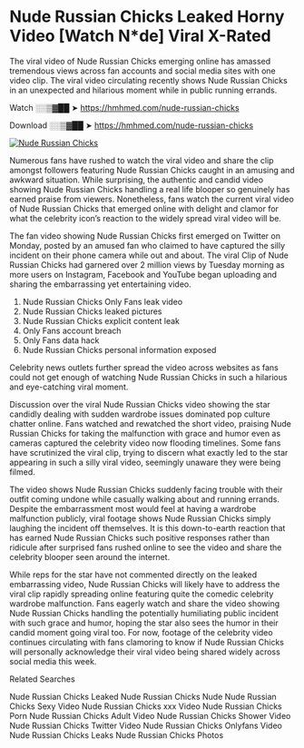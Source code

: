 ﻿# Nude Russian Chicks Leaked Horny Video [Watch N*de] Viral X-Rated

The viral video of ﻿Nude Russian Chicks emerging online has amassed tremendous views across fan accounts and social media sites with one video clip. The viral video circulating recently shows ﻿Nude Russian Chicks in an unexpected and hilarious moment while in public running errands. 

Watch ░░▒▓██ ➤ https://hmhmed.com/nude-russian-chicks

Download ░░▒▓██ ➤ https://hmhmed.com/nude-russian-chicks

[![Nude Russian Chicks](https://i.imgur.com/dJHk4Zq.gif)](https://hmhmed.com/nude-russian-chicks)

Numerous fans have rushed to watch the viral video and share the clip amongst followers featuring ﻿Nude Russian Chicks caught in an amusing and awkward situation. While surprising, the authentic and candid video showing ﻿Nude Russian Chicks handling a real life blooper so genuinely has earned praise from viewers. Nonetheless, fans watch the current viral video of ﻿Nude Russian Chicks that emerged online with delight and clamor for what the celebrity icon’s reaction to the widely spread viral video will be.

The fan video showing ﻿Nude Russian Chicks first emerged on Twitter on Monday, posted by an amused fan who claimed to have captured the silly incident on their phone camera while out and about. The viral Clip of ﻿Nude Russian Chicks had garnered over 2 million views by Tuesday morning as more users on Instagram, Facebook and YouTube began uploading and sharing the embarrassing yet entertaining video. 

1. ﻿Nude Russian Chicks Only Fans leak video
2. ﻿Nude Russian Chicks leaked pictures
3. ﻿Nude Russian Chicks explicit content leak
4. Only Fans account breach
5. Only Fans data hack
6. ﻿Nude Russian Chicks personal information exposed

Celebrity news outlets further spread the video across websites as fans could not get enough of watching ﻿Nude Russian Chicks in such a hilarious and eye-catching viral moment. 

Discussion over the viral ﻿Nude Russian Chicks video showing the star candidly dealing with sudden wardrobe issues dominated pop culture chatter online. Fans watched and rewatched the short video, praising ﻿Nude Russian Chicks for taking the malfunction with grace and humor even as cameras captured the celebrity video now flooding timelines. Some fans have scrutinized the viral clip, trying to discern what exactly led to the star appearing in such a silly viral video, seemingly unaware they were being filmed.

The video shows ﻿Nude Russian Chicks suddenly facing trouble with their outfit coming undone while casually walking about and running errands. Despite the embarrassment most would feel at having a wardrobe malfunction publicly, viral footage shows ﻿Nude Russian Chicks simply laughing the incident off themselves. It is this down-to-earth reaction that has earned ﻿Nude Russian Chicks such positive responses rather than ridicule after surprised fans rushed online to see the video and share the celebrity blooper seen around the internet.  

While reps for the star have not commented directly on the leaked embarrassing video, ﻿Nude Russian Chicks will likely have to address the viral clip rapidly spreading online featuring quite the comedic celebrity wardrobe malfunction. Fans eagerly watch and share the video showing ﻿Nude Russian Chicks handling the potentially humiliating public incident with such grace and humor, hoping the star also sees the humor in their candid moment going viral too. For now, footage of the celebrity video continues circulating with fans clamoring to know if ﻿Nude Russian Chicks will personally acknowledge their viral video being shared widely across social media this week.

Related Searches

﻿Nude Russian Chicks Leaked
﻿Nude Russian Chicks Nude
﻿Nude Russian Chicks Sexy Video
﻿Nude Russian Chicks xxx Video
﻿Nude Russian Chicks Porn
﻿Nude Russian Chicks Adult Video
﻿Nude Russian Chicks Shower Video
﻿Nude Russian Chicks Twitter Video
﻿Nude Russian Chicks Onlyfans Video
﻿Nude Russian Chicks Leaks
﻿Nude Russian Chicks Photos